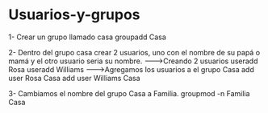 # Usuarios-y-grupos


1- Crear un grupo llamado casa
groupadd Casa


2- Dentro del grupo casa crear 2 usuarios, uno con el nombre de su papá o mamá y el otro usuario seria su nombre.
--->Creando 2 usuarios
useradd Rosa
useradd Williams
--->Agregamos los usuarios a el grupo Casa
add user Rosa Casa
add user Williams Casa


3- Cambiamos el nombre del grupo Casa a Familia.
groupmod -n Familia Casa
